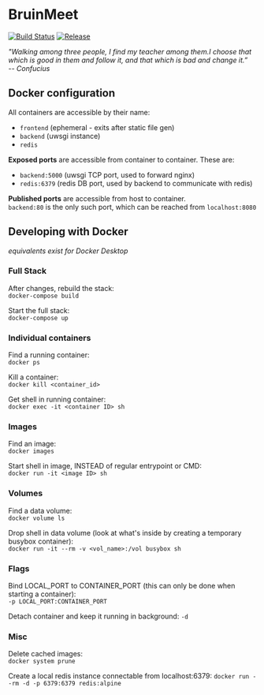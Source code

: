 # BruinMeet

[![Build Status](https://travis-ci.com/cs130-w21/bruintutor.svg?branch=master)](https://travis-ci.com/cs130-w21/bruintutor)
[![Release](https://img.shields.io/github/v/release/cs130-w21/bruintutor?label=release)](https://github.com/cs130-w21/bruintutor/releases/latest)

_"Walking among three people, I find my teacher among them.I choose that which is good in them and follow it, and that which is bad and change it.” \
-- Confucius_

## Docker configuration

All containers are accessible by their name:  
- `frontend` (ephemeral - exits after static file gen)
- `backend` (uwsgi instance)
- `redis`

**Exposed ports** are accessible from container to container. These are:
- `backend:5000` (uwsgi TCP port, used to forward nginx)
- `redis:6379` (redis DB port, used by backend to communicate with redis)

**Published ports** are accessible from host to container.  
`backend:80` is the only such port, which can be reached from `localhost:8080`

## Developing with Docker
*equivalents exist for Docker Desktop*

### Full Stack

After changes, rebuild the stack:  
`docker-compose build`

Start the full stack:  
`docker-compose up`

### Individual containers

Find a running container:  
`docker ps`

Kill a container:  
`docker kill <container_id>`

Get shell in running container:  
`docker exec -it <container ID> sh`

### Images

Find an image:  
`docker images`

Start shell in image, INSTEAD of regular entrypoint or CMD:  
`docker run -it <image ID> sh`

### Volumes

Find a data volume:  
`docker volume ls`

Drop shell in data volume (look at what's inside by creating a temporary busybox
container):  
`docker run -it --rm -v <vol_name>:/vol busybox sh`

### Flags

Bind LOCAL_PORT to CONTAINER_PORT (this can only be done when starting a
container):  
`-p LOCAL_PORT:CONTAINER_PORT`

Detach container and keep it running in background: `-d`

### Misc

Delete cached images:  
`docker system prune`

Create a local redis instance connectable from localhost:6379:
`docker run --rm -d -p 6379:6379 redis:alpine`
